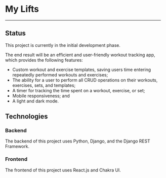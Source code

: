 # My Lifts
<hr>


## Status
This project is currently in the initial development phase.

The end result will be an efficient and user-friendly workout tracking app, which provides the following features:

- Custom workout and exercise templates, saving users time entering repeatedly performed workouts and exercises;
- The ability for a user to perform all CRUD operations on their workouts, exercises, sets, and templates;
- A timer for tracking the time spent on a workout, exercise, or set;
- Mobile responsiveness; and
- A light and dark mode.

## Technologies

### Backend

The backend of this project uses Python, Django, and the Django REST Framework.

### Frontend

The frontend of this project uses React.js and Chakra UI.